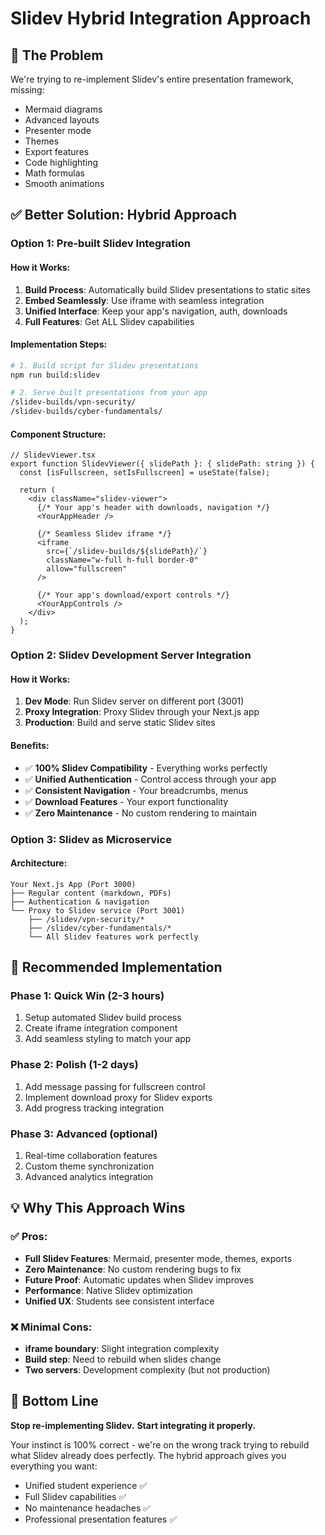 # Slidev Hybrid Integration Approach

## 🎯 The Problem
We're trying to re-implement Slidev's entire presentation framework, missing:
- Mermaid diagrams
- Advanced layouts
- Presenter mode
- Themes
- Export features
- Code highlighting
- Math formulas
- Smooth animations

## ✅ Better Solution: Hybrid Approach

### Option 1: Pre-built Slidev Integration

#### How it Works:
1. **Build Process**: Automatically build Slidev presentations to static sites
2. **Embed Seamlessly**: Use iframe with seamless integration
3. **Unified Interface**: Keep your app's navigation, auth, downloads
4. **Full Features**: Get ALL Slidev capabilities

#### Implementation Steps:

```bash
# 1. Build script for Slidev presentations
npm run build:slidev

# 2. Serve built presentations from your app
/slidev-builds/vpn-security/
/slidev-builds/cyber-fundamentals/
```

#### Component Structure:
```tsx
// SlidevViewer.tsx
export function SlidevViewer({ slidePath }: { slidePath: string }) {
  const [isFullscreen, setIsFullscreen] = useState(false);
  
  return (
    <div className="slidev-viewer">
      {/* Your app's header with downloads, navigation */}
      <YourAppHeader />
      
      {/* Seamless Slidev iframe */}
      <iframe 
        src={`/slidev-builds/${slidePath}/`}
        className="w-full h-full border-0"
        allow="fullscreen"
      />
      
      {/* Your app's download/export controls */}
      <YourAppControls />
    </div>
  );
}
```

### Option 2: Slidev Development Server Integration

#### How it Works:
1. **Dev Mode**: Run Slidev server on different port (3001)
2. **Proxy Integration**: Proxy Slidev through your Next.js app
3. **Production**: Build and serve static Slidev sites

#### Benefits:
- ✅ **100% Slidev Compatibility** - Everything works perfectly
- ✅ **Unified Authentication** - Control access through your app
- ✅ **Consistent Navigation** - Your breadcrumbs, menus
- ✅ **Download Features** - Your export functionality
- ✅ **Zero Maintenance** - No custom rendering to maintain

### Option 3: Slidev as Microservice

#### Architecture:
```
Your Next.js App (Port 3000)
├── Regular content (markdown, PDFs)
├── Authentication & navigation
└── Proxy to Slidev service (Port 3001)
    ├── /slidev/vpn-security/*
    ├── /slidev/cyber-fundamentals/*
    └── All Slidev features work perfectly
```

## 🚀 Recommended Implementation

### Phase 1: Quick Win (2-3 hours)
1. Setup automated Slidev build process
2. Create iframe integration component
3. Add seamless styling to match your app

### Phase 2: Polish (1-2 days)
1. Add message passing for fullscreen control
2. Implement download proxy for Slidev exports
3. Add progress tracking integration

### Phase 3: Advanced (optional)
1. Real-time collaboration features
2. Custom theme synchronization
3. Advanced analytics integration

## 💡 Why This Approach Wins

### ✅ Pros:
- **Full Slidev Features**: Mermaid, presenter mode, themes, exports
- **Zero Maintenance**: No custom rendering bugs to fix
- **Future Proof**: Automatic updates when Slidev improves
- **Performance**: Native Slidev optimization
- **Unified UX**: Students see consistent interface

### ❌ Minimal Cons:
- **iframe boundary**: Slight integration complexity
- **Build step**: Need to rebuild when slides change
- **Two servers**: Development complexity (but not production)

## 🎯 Bottom Line

**Stop re-implementing Slidev.** 
**Start integrating it properly.**

Your instinct is 100% correct - we're on the wrong track trying to rebuild what Slidev already does perfectly. The hybrid approach gives you everything you want:
- Unified student experience ✅
- Full Slidev capabilities ✅  
- No maintenance headaches ✅
- Professional presentation features ✅
